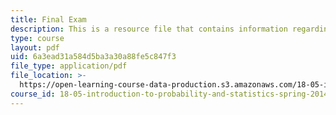 ```yaml
---
title: Final Exam
description: This is a resource file that contains information regarding final exam.
type: course
layout: pdf
uid: 6a3ead31a584d5ba3a30a88fe5c847f3
file_type: application/pdf
file_location: >-
  https://open-learning-course-data-production.s3.amazonaws.com/18-05-introduction-to-probability-and-statistics-spring-2014/6a3ead31a584d5ba3a30a88fe5c847f3_MIT18_05S14_Exam_Final.pdf
course_id: 18-05-introduction-to-probability-and-statistics-spring-2014
---
```

